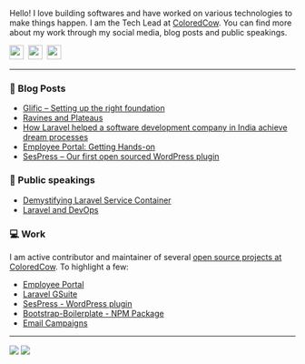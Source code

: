 Hello! I love building softwares and have worked on various technologies to make things happen. I am the Tech Lead at <a href="https://coloredcow.com">ColoredCow</a>. You can find more about my work through my social media, blog posts and public speakings.

<a href="https://twitter.com/heyvaibhav"><img height="25" width="25" src="https://cdn.jsdelivr.net/npm/simple-icons@v3/icons/twitter.svg"></a>&nbsp;
<a href="https://instagram.com/rathorevaibhav"><img height="25" width="25" src="https://cdn.jsdelivr.net/npm/simple-icons@v3/icons/instagram.svg"></a>&nbsp;
<a href="https://www.linkedin.com/in/rathorevaibhav/"><img height="25" width="25" src="https://cdn.jsdelivr.net/npm/simple-icons@v3/icons/linkedin.svg"></a>

<hr/>

### :newspaper: Blog Posts

- [Glific – Setting up the right foundation](https://coloredcow.com/glific-setting-up-the-right-foundation/)
- [Ravines and Plateaus](https://coloredcow.com/ravines-and-plateaus/)
- [How Laravel helped a software development company in India achieve dream processes](https://coloredcow.com/laravel-helped-software-development-company-in-india-achieve-dream-processes/)
- [Employee Portal: Getting Hands-on](https://coloredcow.com/employee-portal-getting-hands-on/)
- [SesPress – Our first open sourced WordPress plugin](https://coloredcow.com/sespress-first-open-sourced-wordpress-plugin/)

### :mega: Public speakings

- [Demystifying Laravel Service Container](https://coloredcow.com/talks/laravel/demystifying-laravel-service-container/)
- [Laravel and DevOps](https://coloredcow.com/talks/laravel/laravel-and-devops/)

### :computer: Work
I am active contributor and maintainer of several [open source projects at ColoredCow](https://github.com/coloredcow). To highlight a few:
- [Employee Portal](https://github.com/coloredcow/employee-portal)
- [Laravel GSuite](https://github.com/ColoredCow/laravel-gsuite)
- [SesPress - WordPress plugin](https://wordpress.org/plugins/sespress/)
- [Bootstrap-Boilerplate - NPM Package](https://www.npmjs.com/package/bootstrap-boilerplate)
- [Email Campaigns](https://github.com/ColoredCow/email-campaigns)

<hr/>

<img align="center" src="https://github-readme-stats.vercel.app/api?username=rathorevaibhav&show_icons=true&include_all_commits=true&count_private=true&line_height=24&theme=vue&hide=stars" />  <img align="center" src="https://github-readme-stats.vercel.app/api/top-langs/?username=rathorevaibhav&show_icons=true&include_all_commits=true&line_height=30&count_private=true&layout=compact&theme=vue" />

